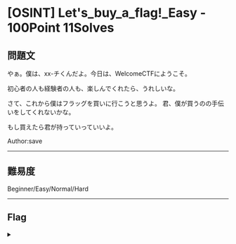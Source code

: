 # [OSINT] Let's_buy_a_flag!_Easy - 100Point 11Solves

## 問題文 

やぁ。僕は、xx-チくんだよ。今日は、WelcomeCTFにようこそ。

初心者の人も経験者の人も、楽しんでくれたら、うれしいな。

さて、これから僕はフラッグを買いに行こうと思うよ。 君、僕が買うのの手伝いをしてくれないかな。

もし買えたら君が持っていっていいよ。

Author:save

---

## 難易度

Beginner/Easy/Normal/Hard

---

## Flag
<details><summary></summary>

```
ipfctf{B4N4N45_4R3_D311C10U5!}
```

</details>